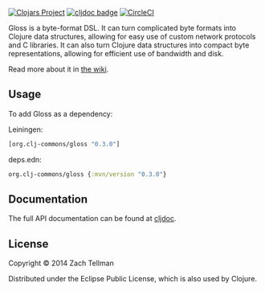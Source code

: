 [![Clojars Project](https://img.shields.io/clojars/v/org.clj-commons/gloss.svg)](https://clojars.org/org.clj-commons/gloss)
[![cljdoc badge](https://cljdoc.org/badge/org.clj-commons/gloss)](https://cljdoc.org/d/org.clj-commons/gloss)
[![CircleCI](https://circleci.com/gh/clj-commons/gloss.svg?style=svg)](https://circleci.com/gh/clj-commons/gloss)

Gloss is a byte-format DSL. It can turn complicated byte formats into Clojure data structures, allowing
for easy use of custom network protocols and C libraries.  It can also turn Clojure data structures into
compact byte representations, allowing for efficient use of bandwidth and disk.

Read more about it in [the wiki](https://github.com/clj-commons/gloss/wiki).

## Usage

To add Gloss as a dependency:

Leiningen:
```clojure
[org.clj-commons/gloss "0.3.0"]
```

deps.edn:
```clojure
org.clj-commons/gloss {:mvn/version "0.3.0"}
```

## Documentation

The full API documentation can be found at [cljdoc](https://cljdoc.org/d/org.clj-commons/gloss).

## License

Copyright © 2014 Zach Tellman

Distributed under the Eclipse Public License, which is also used by Clojure.
